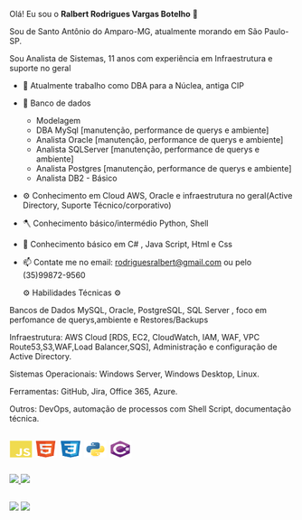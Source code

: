Olá! Eu sou o **Ralbert Rodrigues Vargas Botelho** 👋

Sou de Santo Antônio do Amparo-MG, atualmente morando em São Paulo-SP.

Sou Analista de Sistemas, 11 anos com experiência em Infraestrutura e suporte no geral

- 🔨 Atualmente trabalho como DBA para a Núclea, antiga CIP
- 🌱 Banco de dados
    - Modelagem 
    - DBA MySql [manutenção, performance de querys e ambiente]
    - Analista Oracle [manutenção, performance de querys e ambiente]
    - Analista SQLServer [manutenção, performance de querys e ambiente]
    - Analista Postgres [manutenção, performance de querys e ambiente]
    - Analista DB2 - Básico
- ⚙  Conhecimento em Cloud AWS, Oracle e infraestrutura no geral(Active Directory, Suporte Técnico/corporativo)
- 🪓 Conhecimento básico/intermédio Python, Shell
- 🔑 Conhecimento básico em C# , Java Script, Html e Css
- 📫 Contate me no email: rodriguesralbert@gmail.com ou pelo (35)99872-9560

  ⚙ Habilidades Técnicas ⚙

Bancos de Dados MySQL, Oracle, PostgreSQL, SQL Server , foco em perfomance de querys,ambiente e Restores/Backups
  
Infraestrutura: AWS Cloud [RDS, EC2, CloudWatch, IAM, WAF, VPC Route53,S3,WAF,Load Balancer,SQS], Administração e configuração de Active Directory.

Sistemas Operacionais: Windows Server, Windows Desktop, Linux.

Ferramentas: GitHub, Jira, Office 365, Azure.

Outros: DevOps, automação de processos com Shell Script, documentação técnica. 


<div style="display: inline_block"><br>
  <img align="center" alt="Ral-Js" height="30" width="40" src="https://raw.githubusercontent.com/devicons/devicon/master/icons/javascript/javascript-plain.svg">
  <img align="center" alt="Ral-HTML" height="30" width="40" src="https://raw.githubusercontent.com/devicons/devicon/master/icons/html5/html5-original.svg">
  <img align="center" alt="Ral-CSS" height="30" width="40" src="https://raw.githubusercontent.com/devicons/devicon/master/icons/css3/css3-original.svg">
  <img align="center" alt="Ral-Python" height="30" width="40" src="https://raw.githubusercontent.com/devicons/devicon/master/icons/python/python-original.svg">
  <img align="center" alt="Ral-Csharp" height="30" width="40" src="https://raw.githubusercontent.com/devicons/devicon/master/icons/csharp/csharp-original.svg">

 
</div>

##
 
<div>
  <a href="https://github.com/Ralbert88">
  <img height="180em" src="https://github-readme-stats.vercel.app/api?username=Ralbert88&show_icons=true&theme=dracula&include_all_commits=true&count_private=true"/>
  <img height="180em" src="https://github-readme-stats.vercel.app/api/top-langs/?username=Ralbert88&layout=compact&langs_count=7&theme=dracula"/>
</div>

  
  ##
 
<div>

  <a href="https://instagram.com/ralbertrod" target="_blank"><img src="https://img.shields.io/badge/-Instagram-%23E4405F?style=for-the-badge&logo=instagram&logoColor=white" target="_blank"></a>
  <a href="https://www.linkedin.com/in/ralbert-rodrigues/" target="_blank"><img src="https://img.shields.io/badge/-LinkedIn-%230077B5?style=for-the-badge&logo=linkedin&logoColor=white" target="_blank"></a> 
 
 
</div>
  
